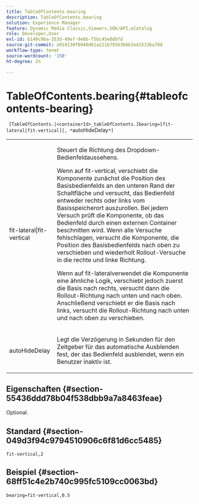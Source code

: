 ```yaml
---
title: TableOfContents.bearing
description: TableOfContents.bearing
solution: Experience Manager
feature: Dynamic Media Classic,Viewers,SDK/API,eCatalog
role: Developer,User
exl-id: b140c9ba-353d-49ef-9e6b-f5bc45e0dbfd
source-git-commit: a919130f0940d81a221b79563b6b3e41533ba788
workflow-type: tm+mt
source-wordcount: '150'
ht-degree: 2%

---
```


# TableOfContents.bearing{#tableofcontents-bearing}

` [TableOfContents.|<containerId>_tableOfContents.]bearing=[fit-lateral|fit-vertical][, *`autoHideDelay`*]`

<table id="table_5151E6EA076C4AAD8D952A09E1F17C44"> 
 <tbody> 
  <tr> 
   <td> <p> <span class="codeph"> fit-lateral|fit-vertical</span> </p> </td> 
   <td> <p> Steuert die Richtung des Dropdown-Bedienfeldaussehens. </p> <p>Wenn auf <span class="codeph"> fit-vertical</span>, verschiebt die Komponente zunächst die Position des Basisbedienfelds an den unteren Rand der Schaltfläche und versucht, das Bedienfeld entweder rechts oder links vom Basisspeicherort auszurollen. Bei jedem Versuch prüft die Komponente, ob das Bedienfeld durch einen externen Container beschnitten wird. Wenn alle Versuche fehlschlagen, versucht die Komponente, die Position des Basisbedienfelds nach oben zu verschieben und wiederholt Rollout-Versuche in die rechte und linke Richtung. </p> <p>Wenn auf <span class="codeph"> fit-lateral</span>verwendet die Komponente eine ähnliche Logik, verschiebt jedoch zuerst die Basis nach rechts, versucht dann die Rollout-Richtung nach unten und nach oben. Anschließend verschiebt er die Basis nach links, versucht die Rollout-Richtung nach unten und nach oben zu verschieben. </p> </td> 
  </tr> 
  <tr> 
   <td> <p> <span class="codeph"><span class="varname"> autoHideDelay</span></span> </p> </td> 
   <td> <p> Legt die Verzögerung in Sekunden für den Zeitgeber für das automatische Ausblenden fest, der das Bedienfeld ausblendet, wenn ein Benutzer inaktiv ist. </p> </td> 
  </tr> 
 </tbody> 
</table>

## Eigenschaften {#section-55436ddd78b04f538dbb9a7a8463feae}

Optional.

## Standard {#section-049d3f94c9794510906c6f81d6cc5485}

`fit-vertical,2`

## Beispiel {#section-68ff51c4e2b740c995fc5109cc0063bd}

`bearing=fit-vertical,0.5`
